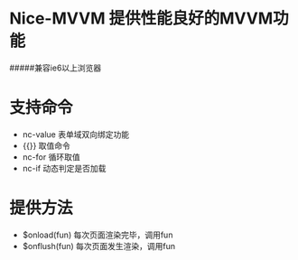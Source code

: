 # Nice-MVVM  提供性能良好的MVVM功能
#####兼容ie6以上浏览器

# 支持命令
* nc-value 表单域双向绑定功能
* {{}} 取值命令
* nc-for 循环取值
* nc-if 动态判定是否加载

# 提供方法
* $onload(fun) 每次页面渲染完毕，调用fun
* $onflush(fun) 每次页面发生渲染，调用fun

# 
